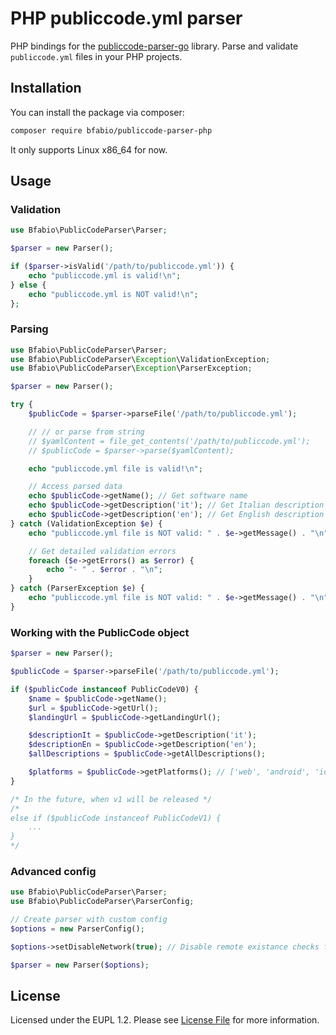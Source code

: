 # PHP publiccode.yml parser

PHP bindings for the [publiccode-parser-go](https://github.com/italia/publiccode-parser-go) library. Parse and validate `publiccode.yml` files in your PHP projects.

## Installation

You can install the package via composer:

```bash
composer require bfabio/publiccode-parser-php
```

It only supports Linux x86_64 for now.

## Usage

### Validation

```php
use Bfabio\PublicCodeParser\Parser;

$parser = new Parser();

if ($parser->isValid('/path/to/publiccode.yml')) {
    echo "publiccode.yml is valid!\n";
} else {
    echo "publiccode.yml is NOT valid!\n";
};
```

### Parsing

```php
use Bfabio\PublicCodeParser\Parser;
use Bfabio\PublicCodeParser\Exception\ValidationException;
use Bfabio\PublicCodeParser\Exception\ParserException;

$parser = new Parser();

try {
    $publicCode = $parser->parseFile('/path/to/publiccode.yml');

    // // or parse from string
    // $yamlContent = file_get_contents('/path/to/publiccode.yml');
    // $publicCode = $parser->parse($yamlContent);

    echo "publiccode.yml file is valid!\n";

    // Access parsed data
    echo $publicCode->getName(); // Get software name
    echo $publicCode->getDescription('it'); // Get Italian description
    echo $publicCode->getDescription('en'); // Get English description
} catch (ValidationException $e) {
    echo "publiccode.yml file is NOT valid: " . $e->getMessage() . "\n";

    // Get detailed validation errors
    foreach ($e->getErrors() as $error) {
        echo "- " . $error . "\n";
    }
} catch (ParserException $e) {
    echo "publiccode.yml file is NOT valid: " . $e->getMessage() . "\n";
}
```

### Working with the PublicCode object

```php
$parser = new Parser();

$publicCode = $parser->parseFile('/path/to/publiccode.yml');

if ($publicCode instanceof PublicCodeV0) {
    $name = $publicCode->getName();
    $url = $publicCode->getUrl();
    $landingUrl = $publicCode->getLandingUrl();

    $descriptionIt = $publicCode->getDescription('it');
    $descriptionEn = $publicCode->getDescription('en');
    $allDescriptions = $publicCode->getAllDescriptions();

    $platforms = $publicCode->getPlatforms(); // ['web', 'android', 'ios', etc.]
}

/* In the future, when v1 will be released */
/*
else if ($publicCode instanceof PublicCodeV1) {
    ...
}
*/
```

### Advanced config

```php
use Bfabio\PublicCodeParser\Parser;
use Bfabio\PublicCodeParser\ParserConfig;

// Create parser with custom config
$options = new ParserConfig();

$options->setDisableNetwork(true); // Disable remote existance checks for URLs

$parser = new Parser($options);
```

## License

Licensed under the EUPL 1.2. Please see [License File](LICENSE) for more information.
